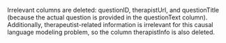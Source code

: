 Irrelevant columns are deleted: questionID, therapistUrl, and questionTitle
(because the actual question is provided in the questionText column). Additionally,
therapeutist-related information is irrelevant for this causal language modeling problem,
so the column therapistInfo is also deleted.